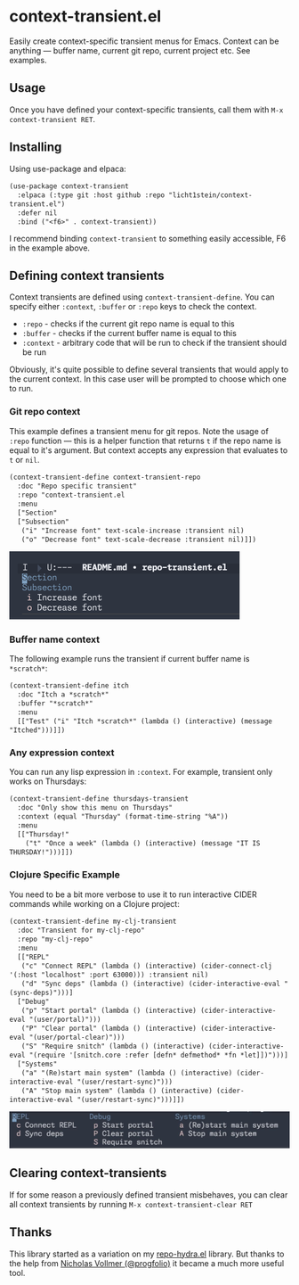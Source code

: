 # context-transient.el
Easily create context-specific transient menus for Emacs. Context can be anything — buffer name, current git repo, current project etc. See examples.

## Usage
Once you have defined your context-specific transients, call them with `M-x context-transient RET`.

## Installing
Using use-package and elpaca:
```elisp
(use-package context-transient
  :elpaca (:type git :host github :repo "licht1stein/context-transient.el")
  :defer nil
  :bind ("<f6>" . context-transient))
```
I recommend binding `context-transient` to something easily accessible, F6 in the example above.

## Defining context transients
Context transients are defined using `context-transient-define`. You can specify either `:context`, `:buffer` or `:repo` keys to check the context. 
- `:repo` - checks if the current git repo name is equal to this
- `:buffer` - checks if the current buffer name is equal to this
- `:context` - arbitrary code that will be run to check if the transient should be run

Obviously, it's quite possible to define several transients that would apply to the current context. In this case user will be prompted to choose which one to run.

### Git repo context
This example defines a transient menu for git repos. Note the usage of `:repo` function — this is a helper function that returns `t` if the repo name is equal to it's argument. But context accepts any expression that evaluates to `t` or `nil`.
```elisp
(context-transient-define context-transient-repo
  :doc "Repo specific transient"
  :repo "context-transient.el
  :menu
  ["Section"
  ["Subsection"
   ("i" "Increase font" text-scale-increase :transient nil)
   ("o" "Decrease font" text-scale-decrease :transient nil)]])
  ```
 ![](./img/example-1.png)

### Buffer name context
The following example runs the transient if current buffer name is `*scratch*`:
```elisp
(context-transient-define itch
  :doc "Itch a *scratch*"
  :buffer "*scratch*"
  :menu
  [["Test" ("i" "Itch *scratch*" (lambda () (interactive) (message "Itched")))]])
```

### Any expression context
You can run any lisp expression in `:context`. For example, transient only works on Thursdays:

```elisp
(context-transient-define thursdays-transient
  :doc "Only show this menu on Thursdays"
  :context (equal "Thursday" (format-time-string "%A"))
  :menu
  [["Thursday!"
    ("t" "Once a week" (lambda () (interactive) (message "IT IS THURSDAY!")))]])
 ``` 

### Clojure Specific Example
You need to be a bit more verbose to use it to run interactive CIDER commands while working on a Clojure project:
```elisp
(context-transient-define my-clj-transient
  :doc "Transient for my-clj-repo"
  :repo "my-clj-repo"
  :menu 
  [["REPL"
   ("c" "Connect REPL" (lambda () (interactive) (cider-connect-clj '(:host "localhost" :port 63000))) :transient nil)
   ("d" "Sync deps" (lambda () (interactive) (cider-interactive-eval "(sync-deps)")))]
  ["Debug"
   ("p" "Start portal" (lambda () (interactive) (cider-interactive-eval "(user/portal)")))
   ("P" "Clear portal" (lambda () (interactive) (cider-interactive-eval "(user/portal-clear)")))
   ("S" "Require snitch" (lambda () (interactive) (cider-interactive-eval "(require '[snitch.core :refer [defn* defmethod* *fn *let]])")))]
  ["Systems"
   ("a" "(Re)start main system" (lambda () (interactive) (cider-interactive-eval "(user/restart-sync)")))
   ("A" "Stop main system" (lambda () (interactive) (cider-interactive-eval "(user/restart-sync)")))]])
 ```
![](./img/example-2.png)

## Clearing context-transients
If for some reason a previously defined transient misbehaves, you can clear all context transients by running `M-x context-transient-clear RET`

## Thanks
This library started as a variation on my [repo-hydra.el](https://github.com/licht1stein/repo-hydra.el) library. But thanks to the help from [Nicholas Vollmer (@progfolio)](https://github.com/progfolio) it became a much more useful tool.
